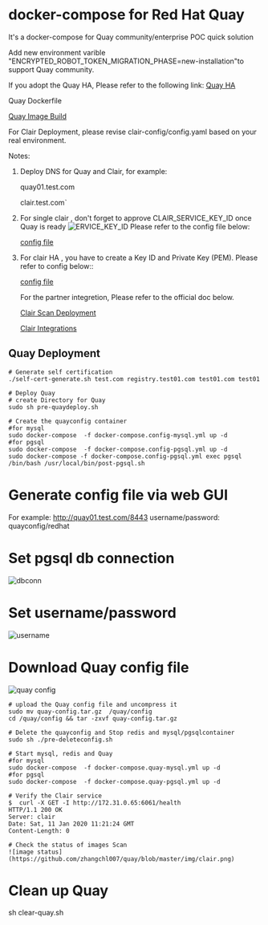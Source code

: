 # docker-compose for Red Hat Quay

It's a docker-compose for Quay community/enterprise POC quick solution

Add new environment varible "ENCRYPTED_ROBOT_TOKEN_MIGRATION_PHASE=new-installation"to support Quay community.

If you adopt the Quay HA, Please refer to the following link:
[Quay HA](https://github.com/zhangchl007/quay-ha)

Quay Dockerfile

[Quay Image Build](https://github.com/quay/quay/blob/master/docs/development-container.md)

For Clair Deployment, please revise clair-config/config.yaml based on your real environment.

Notes:
1. Deploy DNS for Quay and Clair, for example:

   quay01.test.com

   clair.test.com`

2. For single clair , don't forget to approve CLAIR_SERVICE_KEY_ID once Quay is ready
![ERVICE_KEY_ID](https://github.com/zhangchl007/quay/blob/master/img/single-quay.png)
  Please refer to the config file below:

     [config file](https://raw.githubusercontent.com/zhangchl007/quay/master/clair-config/config.yaml)

3. For clair HA , you have to create a Key ID and Private Key (PEM). Please refer to config below::

     [config file](https://raw.githubusercontent.com/zhangchl007/quay/master/clair-config/config.yaml-ha)

   For the partner integretion, Please refer to the official doc below.

   [Clair Scan Deployment](https://access.redhat.com/documentation/en-us/red_hat_quay/3/html-single/manage_red_hat_quay/index#quay-security-scanner)

   [Clair Integrations](https://github.com/quay/clair/blob/master/Documentation/integrations.md)
## Quay Deployment
```
# Generate self certification
./self-cert-generate.sh test.com registry.test01.com test01.com test01

# Deploy Quay
# create Directory for Quay
sudo sh pre-quaydeploy.sh

# Create the quayconfig container
#for mysql
sudo docker-compose  -f docker-compose.config-mysql.yml up -d
#for pgsql
sudo docker-compose  -f docker-compose.config-pgsql.yml up -d
sudo docker-compose -f docker-compose.config-pgsql.yml exec pgsql /bin/bash /usr/local/bin/post-pgsql.sh
```
# Generate config file via web GUI
For example: http://quay01.test.com/8443
username/password: quayconfig/redhat

# Set pgsql db connection
![dbconn](https://github.com/zhangchl007/quay/blob/master/img/db-connection.png)

# Set username/password
![username](https://github.com/zhangchl007/quay/blob/master/img/username.png)

# Download Quay config file
![quay config](https://github.com/zhangchl007/quay/blob/master/img/config.png)

```
# upload the Quay config file and uncompress it
sudo mv quay-config.tar.gz  /quay/config
cd /quay/config && tar -zxvf quay-config.tar.gz

# Delete the quayconfig and Stop redis and mysql/pgsqlcontainer
sudo sh ./pre-deleteconfig.sh

# Start mysql, redis and Quay
#for mysql
sudo docker-compose  -f docker-compose.quay-mysql.yml up -d
#for pgsql
sudo docker-compose  -f docker-compose.quay-pgsql.yml up -d

# Verify the Clair service
$  curl -X GET -I http://172.31.0.65:6061/health
HTTP/1.1 200 OK
Server: clair
Date: Sat, 11 Jan 2020 11:21:24 GMT
Content-Length: 0

# Check the status of images Scan
![image status](https://github.com/zhangchl007/quay/blob/master/img/clair.png)

```
# Clean up Quay
sh clear-quay.sh
```
